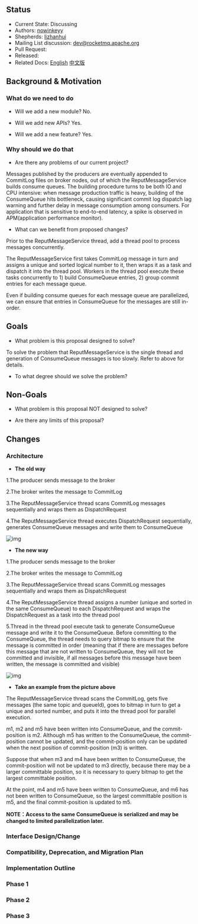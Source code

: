 ## Status

- Current State: Discussing
- Authors: [nowinkeyy](https://github.com/nowinkeyy)
- Shepherds: [lizhanhui](https://github.com/lizhanhui)
- Mailing List discussion: [dev@rocketmq.apache.org](mailto:dev@rocketmq.apache.org)
- Pull Request:
- Released:
- Related Docs: [English](https://yu7y22ce7k.feishu.cn/docx/doxcn9A5lPA05AD0oISoB11FL2f) [中文版](https://yu7y22ce7k.feishu.cn/docx/doxcnltrB7VzUKCqx0yxqMgJ4RM)

 

## Background & Motivation

### What do we need to do

 

- Will we add a new module? No.

- Will we add new APIs? Yes.

- Will we add a new feature? Yes.

 

### **Why should we do that**

- Are there any problems of our current project?

Messages published by the producers are eventually appended to CommitLog files on broker nodes, out of which the ReputMessageService builds consume queues. The building procedure turns to be both IO and CPU intensive: when message production traffic is heavy, building of the ConsumeQueue hits bottleneck, causing significant commit log dispatch lag warning and further delay in message consumption among consumers. For application that is sensitive to end-to-end latency, a spike is observed in APM(application performance monitor).

 

- What can we benefit from proposed changes?

Prior to the ReputMessageService thread, add a thread pool to process messages concurrently. 

The ReputMessageService first takes CommitLog message in turn and assigns a unique and sorted logical number to it, then wraps it as a task and dispatch it into the thread pool. Workers in the thread pool execute these tasks concurrently to 1) build ConsumeQueue entries, 2) group commit entries for each message queue.

Even if building consume queues for each message queue are parallelized, we can ensure that entries in ConsumeQueue for the messages are still in-order.

## Goals

- What problem is this proposal designed to solve?

 

To solve the problem that ReputMessageService is the single thread and generation of ConsumeQueue messages is too slowly. Refer to above for details.

 

- To what degree should we solve the problem?

 

## **Non-Goals**

- What problem is this proposal NOT designed to solve?

- Are there any limits of this proposal?

 

## Changes

### Architecture

- **The old way**

 

1.The producer sends message to the broker

 

2.The broker writes the message to CommitLog

 

3.The ReputMessageService thread scans CommitLog messages sequentially and wraps them as DispatchRequest

 

4.The ReputMessageService thread executes DispatchRequest sequentially, generates ConsumeQueue messages and write them to ConsumeQueue

 

![img](https://yu7y22ce7k.feishu.cn/space/api/box/stream/download/asynccode/?code=N2Y4ZWM5OTFkMDA3YzljMjQ4MmVhNTE5ZTRkM2U3OGRfSGpham52aks0TnlNc1R2STdDdWx1bDNlYVBaZHpvU2hfVG9rZW46Ym94Y25vM1pMM1cxVEVvQ1B6YmRSOFNOZDFQXzE2NjU5ODQwMDQ6MTY2NTk4NzYwNF9WNA)

 

- **The new way**

 

1.The producer sends message to the broker

 

2.The broker writes the message to CommitLog

 

3.The ReputMessageService thread scans CommitLog messages sequentially and wraps them as DispatchRequest

 

4.The ReputMessageService thread assigns a number (unique and sorted in the same ConsumeQueue) to each DispatchRequest and wraps the DispatchRequest as a task into the thread pool

 

5.Thread in the thread pool execute task to generate ConsumeQueue message and write it to the ConsumeQueue. Before committing to the ConsumeQueue, the thread needs to query bitmap to ensure that the message is committed in order (meaning that if there are messages before this message that are not written to ConsumeQueue, they will not be committed and invisible, if all messages before this message have been written, the message is committed and visible)

 

![img](https://yu7y22ce7k.feishu.cn/space/api/box/stream/download/asynccode/?code=MTM5Yzc4MDUwODVjYTA1NDJjMmIzZDBiZDFiYTYzODNfNTlRTFZ4SnczeFdIcjRRdFVYWmdtTU9jSGdPallPZm5fVG9rZW46Ym94Y25JNlk4c05abXNzbGNFOUNVamtXYU9lXzE2NjU5ODQwMDQ6MTY2NTk4NzYwNF9WNA)

 

- **Take an example from the picture above**

 

The ReputMessageService thread scans the CommitLog, gets five messages (the same topic and queueId), goes to bitmap in turn to get a unique and sorted number, and puts it into the thread pool for parallel execution.

 

m1, m2 and m5 have been written into ConsumeQueue, and the commit-position is m2. Although m5 has written to the ConsumeQueue, the commit-position cannot be updated, and the commit-position only can be updated when the next position of commit-position (m3) is written.

 

Suppose that when m3 and m4 have been written to ConsumeQueue, the commit-position will not be updated to m3 directly, because there may be a larger committable position, so it is necessary to query bitmap to get the largest committable position.

 

At the point, m4 and m5 have been written to ConsumeQueue, and m6 has not been written to ConsumeQueue, so the largest committable position is m5, and the final commit-position is updated to m5.

 

**NOTE：Access to the same ConsumeQueue is serialized and may be changed to limited parallelization later.**

 

### **Interface Design/Change**

### **Compatibility, Deprecation, and Migration Plan**

### **Implementation Outline**

### Phase 1

### Phase 2

### Phase 3